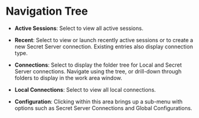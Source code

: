 [title]: # (Navigation Tree)
[tags]: # (ui, navigation)
[priority]: # (204)

# Navigation Tree

- **Active Sessions**: Select to view all active sessions.

- **Recent**: Select to view or launch recently active sessions or to create a new Secret Server connection. Existing entries also display connection type.

- **Connections**: Select to display the folder tree for Local and Secret Server connections. Navigate using the tree, or drill-down through folders to display in the work area window.

- **Local Connections**: Select to view all local connections.

- **Configuration**: Clicking within this area brings up a sub-menu with options such as Secret Server Connections and Global Configurations.